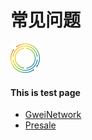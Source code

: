 # 常见问题

![image](https://raw.githubusercontent.com/GweiTech/gwei-network-wiki/master/zh/images/contributor/3/01.png)

#### This is test page
* [GweiNetwork](https://gwei.network/)
* [Presale](https://gwei.network/memberpresale)
